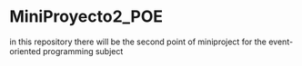 # MiniProyecto2_POE
in this repository there will be the second point of miniproject for the event-oriented programming subject
